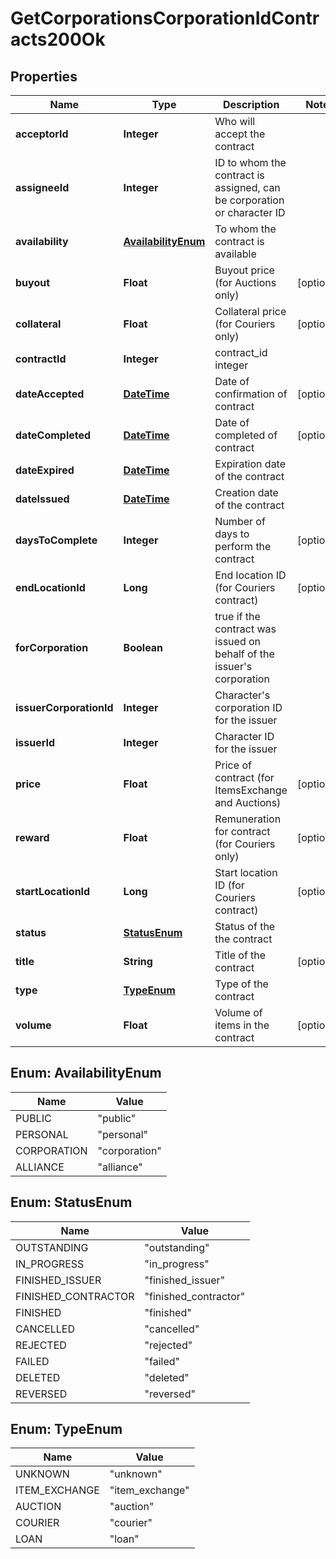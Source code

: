 
# GetCorporationsCorporationIdContracts200Ok

## Properties
Name | Type | Description | Notes
------------ | ------------- | ------------- | -------------
**acceptorId** | **Integer** | Who will accept the contract | 
**assigneeId** | **Integer** | ID to whom the contract is assigned, can be corporation or character ID | 
**availability** | [**AvailabilityEnum**](#AvailabilityEnum) | To whom the contract is available | 
**buyout** | **Float** | Buyout price (for Auctions only) |  [optional]
**collateral** | **Float** | Collateral price (for Couriers only) |  [optional]
**contractId** | **Integer** | contract_id integer | 
**dateAccepted** | [**DateTime**](DateTime.md) | Date of confirmation of contract |  [optional]
**dateCompleted** | [**DateTime**](DateTime.md) | Date of completed of contract |  [optional]
**dateExpired** | [**DateTime**](DateTime.md) | Expiration date of the contract | 
**dateIssued** | [**DateTime**](DateTime.md) | Сreation date of the contract | 
**daysToComplete** | **Integer** | Number of days to perform the contract |  [optional]
**endLocationId** | **Long** | End location ID (for Couriers contract) |  [optional]
**forCorporation** | **Boolean** | true if the contract was issued on behalf of the issuer&#39;s corporation | 
**issuerCorporationId** | **Integer** | Character&#39;s corporation ID for the issuer | 
**issuerId** | **Integer** | Character ID for the issuer | 
**price** | **Float** | Price of contract (for ItemsExchange and Auctions) |  [optional]
**reward** | **Float** | Remuneration for contract (for Couriers only) |  [optional]
**startLocationId** | **Long** | Start location ID (for Couriers contract) |  [optional]
**status** | [**StatusEnum**](#StatusEnum) | Status of the the contract | 
**title** | **String** | Title of the contract |  [optional]
**type** | [**TypeEnum**](#TypeEnum) | Type of the contract | 
**volume** | **Float** | Volume of items in the contract |  [optional]


<a name="AvailabilityEnum"></a>
## Enum: AvailabilityEnum
Name | Value
---- | -----
PUBLIC | &quot;public&quot;
PERSONAL | &quot;personal&quot;
CORPORATION | &quot;corporation&quot;
ALLIANCE | &quot;alliance&quot;


<a name="StatusEnum"></a>
## Enum: StatusEnum
Name | Value
---- | -----
OUTSTANDING | &quot;outstanding&quot;
IN_PROGRESS | &quot;in_progress&quot;
FINISHED_ISSUER | &quot;finished_issuer&quot;
FINISHED_CONTRACTOR | &quot;finished_contractor&quot;
FINISHED | &quot;finished&quot;
CANCELLED | &quot;cancelled&quot;
REJECTED | &quot;rejected&quot;
FAILED | &quot;failed&quot;
DELETED | &quot;deleted&quot;
REVERSED | &quot;reversed&quot;


<a name="TypeEnum"></a>
## Enum: TypeEnum
Name | Value
---- | -----
UNKNOWN | &quot;unknown&quot;
ITEM_EXCHANGE | &quot;item_exchange&quot;
AUCTION | &quot;auction&quot;
COURIER | &quot;courier&quot;
LOAN | &quot;loan&quot;



